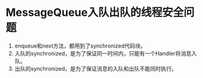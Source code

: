 # MessageQueue入队出队的线程安全问题

1. enqueue和next方法，都用到了synchronized代码块。
2. 入队的synchronized，是为了保证同一时间内，只能有一个Handler将消息入队。
3. 出队的synchronized，是为了保证消息的入队和出队不能同时执行。